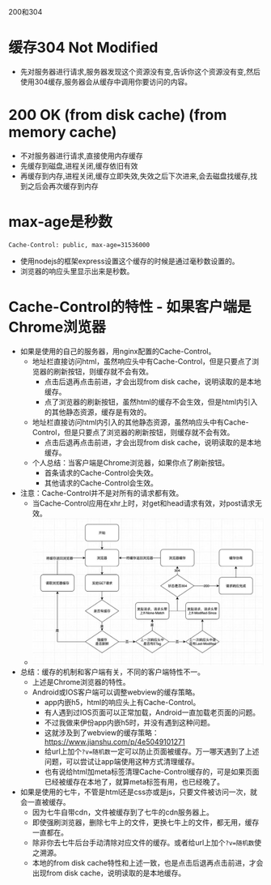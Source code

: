 200和304
# 缓存304 Not Modified
* 先对服务器进行请求,服务器发现这个资源没有变,告诉你这个资源没有变,然后使用304缓存,服务器会从缓存中调用你要访问的内容。
# 200 OK (from disk cache) (from memory cache)
* 不对服务器进行请求,直接使用内存缓存
* 先缓存到磁盘,进程关闭,缓存依旧有效
* 再缓存到内存,进程关闭,缓存立即失效,失效之后下次进来,会去磁盘找缓存,找到之后会再次缓存到内存

# max-age是秒数
```
Cache-Control: public, max-age=31536000
```
* 使用nodejs的框架express设置这个缓存的时候是通过毫秒数设置的。
* 浏览器的响应头里显示出来是秒数。

# Cache-Control的特性 - 如果客户端是Chrome浏览器
* 如果是使用的自己的服务器，用nginx配置的Cache-Control。
  - 地址栏直接访问html，虽然响应头中有Cache-Control，但是只要点了浏览器的刷新按钮，则缓存就不会有效。
    - 点击后退再点击前进，才会出现from disk cache，说明读取的是本地缓存。
    - 点了浏览器的刷新按钮，虽然html的缓存不会生效，但是html内引入的其他静态资源，缓存是有效的。
  - 地址栏直接访问html内引入的其他静态资源，虽然响应头中有Cache-Control，但是只要点了浏览器的刷新按钮，则缓存就不会有效。
    - 点击后退再点击前进，才会出现from disk cache，说明读取的是本地缓存。
  - 个人总结：当客户端是Chrome浏览器，如果你点了刷新按钮。
    - 首条请求的Cache-Control会失效。
    - 其他请求的Cache-Control会生效。
* 注意：Cache-Control并不是对所有的请求都有效。
  - 当Cache-Control应用在xhr上时，对get和head请求有效，对post请求无效。
  - ![图片加载中...](./images/cache.jpg)
* 总结：缓存的机制和客户端有关，不同的客户端特性不一。
  - 上述是Chrome浏览器的特性。
  - Android或IOS客户端可以调整webview的缓存策略。
    - app内嵌h5，html的响应头上有Cache-Control。
    - 有人遇到过IOS页面可以正常加载，Android一直加载老页面的问题。
    - 不过我做来伊份app内嵌h5时，并没有遇到这种问题。
    - 这就涉及到了webview的缓存策略：https://www.jianshu.com/p/4e5049101271
    - 给url上加个`?v=随机数`一定可以防止页面被缓存。万一哪天遇到了上述问题，可以尝试让app端使用这种方式清理缓存。
    - 也有说给html加meta标签清理Cache-Control缓存的，可是如果页面已经被缓存在本地了，就算meta标签有用，也已经晚了。
* 如果是使用的七牛，不管是html还是css亦或是js，只要文件被访问一次，就会一直被缓存。
  - 因为七牛自带cdn，文件被缓存到了七牛的cdn服务器上。
  - 即使强刷浏览器，删除七牛上的文件，更换七牛上的文件，都无用，缓存一直都在。
  - 除非你去七牛后台手动清除对应文件的缓存。或者给url上加个`?v=随机数`使之溯源。
  - 本地的from disk cache特性和上述一致，也是点击后退再点击前进，才会出现from disk cache，说明读取的是本地缓存。

